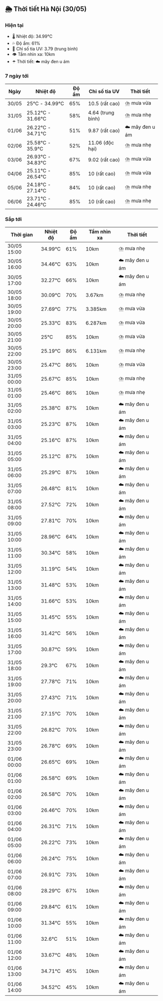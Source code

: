 ## 🌦️ Thời tiết Hà Nội (30/05)

### Hiện tại

- 🌡️ Nhiệt độ: 34.99℃
- 💦 Độ ẩm: 61%
- 🌟 Chỉ số tia UV: 3.79 (trung bình)
- 👁️ Tầm nhìn xa: 10km
- ☂️ Thời tiết: ☁️ mây đen u ám

### 7 ngày tới

| Ngày | Nhiệt độ | Độ ẩm | Chỉ số tia UV | Thời tiết |
| --- | --- | --- | --- | --- |
| 30/05 | 25℃ - 34.99℃ | 65% | 10.5 (rất cao) | ⛈️ mưa vừa |
| 31/05 | 25.12℃ - 31.66℃ | 58% | 4.64 (trung bình) | ⛈️ mưa nhẹ |
| 01/06 | 26.22℃ - 34.71℃ | 51% | 9.87 (rất cao) | ☁️ mây đen u ám |
| 02/06 | 25.58℃ - 35.9℃ | 52% | 11.06 (độc hại) | ⛈️ mưa nhẹ |
| 03/06 | 26.93℃ - 34.83℃ | 67% | 9.02 (rất cao) | ⛈️ mưa vừa |
| 04/06 | 25.11℃ - 26.54℃ | 85% | 10 (rất cao) | ⛈️ mưa vừa |
| 05/06 | 24.18℃ - 27.14℃ | 84% | 10 (rất cao) | ⛈️ mưa nhẹ |
| 06/06 | 23.71℃ - 24.46℃ | 85% | 10 (rất cao) | ⛈️ mưa nhẹ |

### Sắp tới

| Thời gian | Nhiệt độ | Độ ẩm | Tầm nhìn xa | Thời tiết |
| --- | --- | --- | --- | --- |
| 30/05 15:00 | 34.99℃ | 61% | 10km | ⛈️ mưa nhẹ |
| 30/05 16:00 | 34.46℃ | 63% | 10km | ☁️ mây đen u ám |
| 30/05 17:00 | 32.27℃ | 66% | 10km | ☁️ mây đen u ám |
| 30/05 18:00 | 30.09℃ | 70% | 3.67km | ⛈️ mưa nhẹ |
| 30/05 19:00 | 27.69℃ | 77% | 3.385km | ⛈️ mưa vừa |
| 30/05 20:00 | 25.33℃ | 83% | 6.287km | ⛈️ mưa vừa |
| 30/05 21:00 | 25℃ | 85% | 10km | ⛈️ mưa vừa |
| 30/05 22:00 | 25.19℃ | 86% | 6.131km | ⛈️ mưa nhẹ |
| 30/05 23:00 | 25.47℃ | 86% | 10km | ⛈️ mưa vừa |
| 31/05 00:00 | 25.67℃ | 85% | 10km | ⛈️ mưa nhẹ |
| 31/05 01:00 | 25.46℃ | 86% | 10km | ⛈️ mưa nhẹ |
| 31/05 02:00 | 25.38℃ | 87% | 10km | ☁️ mây đen u ám |
| 31/05 03:00 | 25.23℃ | 87% | 10km | ☁️ mây đen u ám |
| 31/05 04:00 | 25.16℃ | 87% | 10km | ☁️ mây đen u ám |
| 31/05 05:00 | 25.12℃ | 87% | 10km | ☁️ mây đen u ám |
| 31/05 06:00 | 25.29℃ | 87% | 10km | ☁️ mây đen u ám |
| 31/05 07:00 | 26.48℃ | 81% | 10km | ☁️ mây đen u ám |
| 31/05 08:00 | 27.52℃ | 72% | 10km | ☁️ mây đen u ám |
| 31/05 09:00 | 27.81℃ | 70% | 10km | ☁️ mây đen u ám |
| 31/05 10:00 | 28.96℃ | 64% | 10km | ☁️ mây đen u ám |
| 31/05 11:00 | 30.34℃ | 58% | 10km | ☁️ mây đen u ám |
| 31/05 12:00 | 31.19℃ | 54% | 10km | ☁️ mây đen u ám |
| 31/05 13:00 | 31.48℃ | 53% | 10km | ☁️ mây đen u ám |
| 31/05 14:00 | 31.66℃ | 53% | 10km | ☁️ mây đen u ám |
| 31/05 15:00 | 31.45℃ | 55% | 10km | ☁️ mây đen u ám |
| 31/05 16:00 | 31.42℃ | 56% | 10km | ☁️ mây đen u ám |
| 31/05 17:00 | 30.87℃ | 59% | 10km | ☁️ mây đen u ám |
| 31/05 18:00 | 29.3℃ | 67% | 10km | ☁️ mây đen u ám |
| 31/05 19:00 | 27.78℃ | 71% | 10km | ☁️ mây đen u ám |
| 31/05 20:00 | 27.43℃ | 71% | 10km | ☁️ mây đen u ám |
| 31/05 21:00 | 27.15℃ | 70% | 10km | ☁️ mây đen u ám |
| 31/05 22:00 | 26.82℃ | 70% | 10km | ☁️ mây đen u ám |
| 31/05 23:00 | 26.78℃ | 69% | 10km | ☁️ mây đen u ám |
| 01/06 00:00 | 26.65℃ | 69% | 10km | ☁️ mây đen u ám |
| 01/06 01:00 | 26.58℃ | 69% | 10km | ☁️ mây đen u ám |
| 01/06 02:00 | 26.58℃ | 70% | 10km | ☁️ mây đen u ám |
| 01/06 03:00 | 26.46℃ | 70% | 10km | ☁️ mây đen u ám |
| 01/06 04:00 | 26.31℃ | 71% | 10km | ☁️ mây đen u ám |
| 01/06 05:00 | 26.22℃ | 73% | 10km | ☁️ mây đen u ám |
| 01/06 06:00 | 26.24℃ | 75% | 10km | ☁️ mây đen u ám |
| 01/06 07:00 | 26.91℃ | 73% | 10km | ☁️ mây đen u ám |
| 01/06 08:00 | 28.29℃ | 67% | 10km | ☁️ mây đen u ám |
| 01/06 09:00 | 29.84℃ | 61% | 10km | ☁️ mây đen u ám |
| 01/06 10:00 | 31.34℃ | 55% | 10km | ☁️ mây đen u ám |
| 01/06 11:00 | 32.6℃ | 51% | 10km | ☁️ mây đen u ám |
| 01/06 12:00 | 33.67℃ | 48% | 10km | ☁️ mây đen u ám |
| 01/06 13:00 | 34.71℃ | 45% | 10km | ☁️ mây đen u ám |
| 01/06 14:00 | 34.52℃ | 45% | 10km | ☁️ mây đen u ám |
